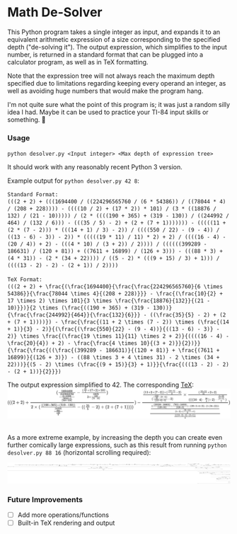 # Math De-Solver
This Python program takes a single integer as input, and expands it to an equivalent arithmetic expression of a size corresponding to the specified depth ("de-solving it"). The output expression, which simplifies to the input number, is returned in a standard format that can be plugged into a calculator program, as well as in TeX formatting.

Note that the expression tree will not always reach the maximum depth specified due to limitations regarding keeping every operand an integer, as well as avoiding huge numbers that would make the program hang.

I'm not quite sure what the point of this program is; it was just a random silly idea I had. Maybe it can be used to practice your TI-84 input skills or something. 🤷

### Usage

`python desolver.py <Input integer> <Max depth of expression tree>`

It should work with any reasonably recent Python 3 version.

Example output for ``python desolver.py 42 8``:
```
Standard Format:
(((2 + 2) + (((1694400 / ((224296565760 / (6 * 54386)) / ((78044 * 4) / (208 + 228)))) - ((((10 / 2) + (17 * 2)) * 101) / (3 * ((18876 / 132) / (21 - 10))))) / (2 * ((((190 + 365) + (319 - 130)) / ((244992 / 464) / (132 / 6))) - (((35 / 5) - 2) + (2 + (7 + 1))))))) - (((((11 + (2 * (7 - 2))) * (((14 + 1) / 3) - 2)) / ((((550 / 22) - (9 - 4)) / ((13 - 6) - 3)) - 2)) * (((((19 * 11) / 11) * 2) + 2) / ((((16 - 4) - (20 / 4)) + 2) - (((4 * 10) / (3 + 2)) / 2)))) / ((((((399289 - 186631) / (120 + 81)) + ((7611 + 16899) / (126 + 3))) - (((88 * 3) + (4 * 31)) - (2 * (34 + 22)))) / ((5 - 2) * (((9 + 15) / 3) + 1))) / ((((13 - 2) - 2) - (2 + 1)) / 2))))

TeX Format:
(((2 + 2) + \frac{(\frac{1694400}{\frac{\frac{224296565760}{6 \times 54386}}{\frac{78044 \times 4}{(208 + 228)}}} - \frac{(\frac{10}{2} + 17 \times 2) \times 101}{3 \times \frac{\frac{18876}{132}}{(21 - 10)}})}{2 \times (\frac{((190 + 365) + (319 - 130))}{\frac{\frac{244992}{464}}{\frac{132}{6}}} - ((\frac{35}{5} - 2) + (2 + (7 + 1))))}) - \frac{\frac{(11 + 2 \times (7 - 2)) \times (\frac{(14 + 1)}{3} - 2)}{(\frac{(\frac{550}{22} - (9 - 4))}{((13 - 6) - 3)} - 2)} \times \frac{(\frac{19 \times 11}{11} \times 2 + 2)}{((((16 - 4) - \frac{20}{4}) + 2) - \frac{\frac{4 \times 10}{(3 + 2)}}{2})}}{\frac{\frac{((\frac{(399289 - 186631)}{(120 + 81)} + \frac{(7611 + 16899)}{(126 + 3)}) - ((88 \times 3 + 4 \times 31) - 2 \times (34 + 22)))}{(5 - 2) \times (\frac{(9 + 15)}{3} + 1)}}{\frac{(((13 - 2) - 2) - (2 + 1))}{2}}})
```

The output expression simplified to 42. The corresponding [TeX](https://latexeditor.lagrida.com/):
![](img/tex.png)


\
As a more extreme example, by increasing the depth you can create even further comically large expressions, such as this result from running `python desolver.py 88 16` (horizontal scrolling required):

<style>
  div.outerDivImg {
      overflow: scroll;  
      max-height: 100vh; 
  }
  div.innerDivImg {
      width: 18000px;
  }
  </style>
  <div class="outerDivImg">
  <div class="innerDivImg"> 
  <img class="innerImg" src='./img/bigboi.png'></img>
  </div>
</div>

### Future Improvements
- [ ] Add more operations/functions
- [ ] Built-in TeX rendering and output
